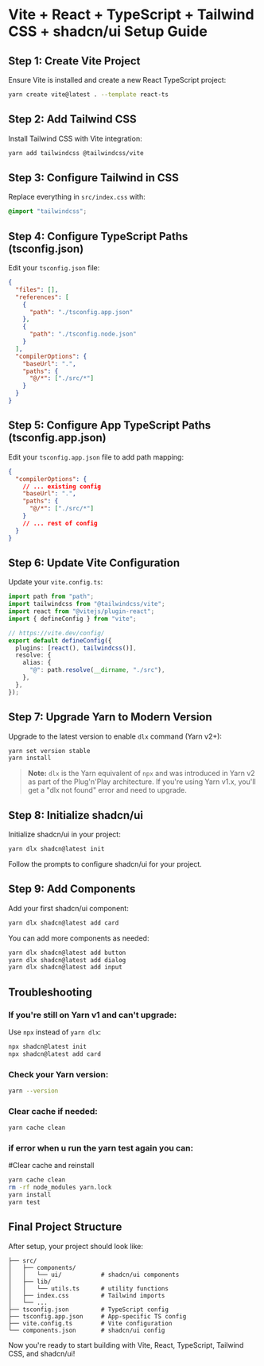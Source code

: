 # Vite + React + TypeScript + Tailwind CSS + shadcn/ui Setup Guide

## Step 1: Create Vite Project

Ensure Vite is installed and create a new React TypeScript project:

```bash
yarn create vite@latest . --template react-ts
```

## Step 2: Add Tailwind CSS

Install Tailwind CSS with Vite integration:

```bash
yarn add tailwindcss @tailwindcss/vite
```

## Step 3: Configure Tailwind in CSS

Replace everything in `src/index.css` with:

```css
@import "tailwindcss";
```

## Step 4: Configure TypeScript Paths (tsconfig.json)

Edit your `tsconfig.json` file:

```json
{
  "files": [],
  "references": [
    {
      "path": "./tsconfig.app.json"
    },
    {
      "path": "./tsconfig.node.json"
    }
  ],
  "compilerOptions": {
    "baseUrl": ".",
    "paths": {
      "@/*": ["./src/*"]
    }
  }
}
```

## Step 5: Configure App TypeScript Paths (tsconfig.app.json)

Edit your `tsconfig.app.json` file to add path mapping:

```json
{
  "compilerOptions": {
    // ... existing config
    "baseUrl": ".",
    "paths": {
      "@/*": ["./src/*"]
    }
    // ... rest of config
  }
}
```

## Step 6: Update Vite Configuration

Update your `vite.config.ts`:

```typescript
import path from "path";
import tailwindcss from "@tailwindcss/vite";
import react from "@vitejs/plugin-react";
import { defineConfig } from "vite";

// https://vite.dev/config/
export default defineConfig({
  plugins: [react(), tailwindcss()],
  resolve: {
    alias: {
      "@": path.resolve(__dirname, "./src"),
    },
  },
});
```

## Step 7: Upgrade Yarn to Modern Version

Upgrade to the latest version to enable `dlx` command (Yarn v2+):

```bash
yarn set version stable
yarn install
```

> **Note:** `dlx` is the Yarn equivalent of `npx` and was introduced in Yarn v2 as part of the Plug'n'Play architecture. If you're using Yarn v1.x, you'll get a "dlx not found" error and need to upgrade.

## Step 8: Initialize shadcn/ui

Initialize shadcn/ui in your project:

```bash
yarn dlx shadcn@latest init
```

Follow the prompts to configure shadcn/ui for your project.

## Step 9: Add Components

Add your first shadcn/ui component:

```bash
yarn dlx shadcn@latest add card
```

You can add more components as needed:

```bash
yarn dlx shadcn@latest add button
yarn dlx shadcn@latest add dialog
yarn dlx shadcn@latest add input
```

## Troubleshooting

### If you're still on Yarn v1 and can't upgrade:

Use `npx` instead of `yarn dlx`:

```bash
npx shadcn@latest init
npx shadcn@latest add card
```

### Check your Yarn version:

```bash
yarn --version
```

### Clear cache if needed:

```bash
yarn cache clean
```

### if error when u run the yarn test again you can:

#Clear cache and reinstall

```bash
yarn cache clean
rm -rf node_modules yarn.lock
yarn install
yarn test
```

## Final Project Structure

After setup, your project should look like:

```
├── src/
│   ├── components/
│   │   └── ui/           # shadcn/ui components
│   ├── lib/
│   │   └── utils.ts      # utility functions
│   ├── index.css         # Tailwind imports
│   └── ...
├── tsconfig.json         # TypeScript config
├── tsconfig.app.json     # App-specific TS config
├── vite.config.ts        # Vite configuration
└── components.json       # shadcn/ui config
```

Now you're ready to start building with Vite, React, TypeScript, Tailwind CSS, and shadcn/ui!
